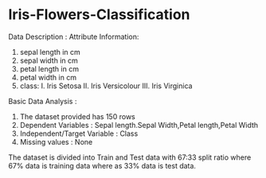 # Iris-Flowers-Classification

Data Description :
Attribute Information:
   1. sepal length in cm
   2. sepal width in cm
   3. petal length in cm
   4. petal width in cm
   5. class: 
      I.   Iris Setosa
      II.  Iris Versicolour
      III. Iris Virginica
      
Basic Data Analysis :
1.  The dataset provided has 150 rows
2.  Dependent Variables : Sepal length.Sepal Width,Petal length,Petal Width
3.  Independent/Target Variable : Class
4.  Missing values : None      

The dataset is divided into Train and Test data with 67:33 split ratio where 67% data is training data where as 33% data is test data.


      
   
